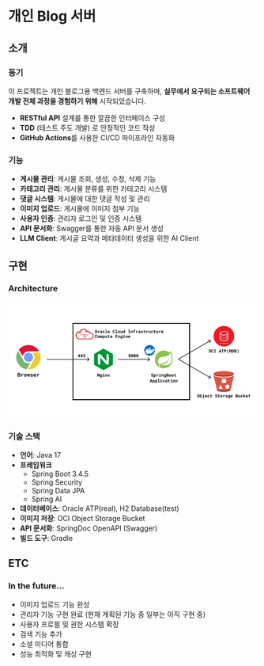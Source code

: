 # 개인 Blog 서버

## 소개

### 동기
이 프로젝트는 개인 블로그용 백엔드 서버를 구축하며, **실무에서 요구되는 소프트웨어 개발 전체 과정을 경험하기 위해** 시작되었습니다.

- **RESTful API** 설계를 통한 깔끔한 인터페이스 구성
- **TDD** (테스트 주도 개발) 로 안정적인 코드 작성
- **GitHub Actions**를 사용한 CI/CD 파이프라인 자동화

### 기능
- **게시물 관리**: 게시물 조회, 생성, 수정, 삭제 기능
- **카테고리 관리**: 게시물 분류를 위한 카테고리 시스템
- **댓글 시스템**: 게시물에 대한 댓글 작성 및 관리
- **이미지 업로드**: 게시물에 이미지 첨부 기능
- **사용자 인증**: 관리자 로그인 및 인증 시스템
- **API 문서화**: Swagger를 통한 자동 API 문서 생성
- **LLM Client**: 게시글 요약과 메타데이터 생성을 위한 AI Client

## 구현

### Architecture
![](./docs/architecture.png)

### 기술 스택
- **언어**: Java 17
- **프레임워크**
  - Spring Boot 3.4.5
  - Spring Security
  - Spring Data JPA
  - Spring AI
- **데이터베이스**: Oracle ATP(real), H2 Database(test)
- **이미지 저장**: OCI Object Storage Bucket
- **API 문서화**: SpringDoc OpenAPI (Swagger)
- **빌드 도구**: Gradle

## ETC

### In the future...
- 이미지 업로드 기능 완성
- 관리자 기능 구현 완료 (현재 계획된 기능 중 일부는 아직 구현 중)
- 사용자 프로필 및 권한 시스템 확장
- 검색 기능 추가
- 소셜 미디어 통합
- 성능 최적화 및 캐싱 구현